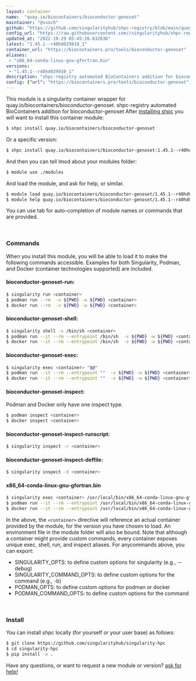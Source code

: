 ```yaml
---
layout: container
name:  "quay.io/biocontainers/bioconductor-genoset"
maintainer: "@vsoch"
github: "https://github.com/singularityhub/shpc-registry/blob/main/quay.io/biocontainers/bioconductor-genoset/container.yaml"
config_url: "https://raw.githubusercontent.com//singularityhub/shpc-registry/main/quay.io/biocontainers/bioconductor-genoset/container.yaml"
updated_at: "2022-10-29 05:45:26.632636"
latest: "1.45.1--r40hd029910_1"
container_url: "https://biocontainers.pro/tools/bioconductor-genoset"
aliases:
 - "x86_64-conda-linux-gnu-gfortran.bin"
versions:
 - "1.45.1--r40hd029910_1"
description: "shpc-registry automated BioContainers addition for bioconductor-genoset"
config: {"url": "https://biocontainers.pro/tools/bioconductor-genoset", "maintainer": "@vsoch", "description": "shpc-registry automated BioContainers addition for bioconductor-genoset", "latest": {"1.45.1--r40hd029910_1": "sha256:3c34e4325f78a456b5c9ec608f95b78c59928ebcdf1ce2b55936c4c0ad687ac8"}, "tags": {"1.45.1--r40hd029910_1": "sha256:3c34e4325f78a456b5c9ec608f95b78c59928ebcdf1ce2b55936c4c0ad687ac8"}, "docker": "quay.io/biocontainers/bioconductor-genoset", "aliases": {"x86_64-conda-linux-gnu-gfortran.bin": "/usr/local/bin/x86_64-conda-linux-gnu-gfortran.bin"}}
---
```


This module is a singularity container wrapper for quay.io/biocontainers/bioconductor-genoset.
shpc-registry automated BioContainers addition for bioconductor-genoset
After [installing shpc](#install) you will want to install this container module:


```bash
$ shpc install quay.io/biocontainers/bioconductor-genoset
```

Or a specific version:

```bash
$ shpc install quay.io/biocontainers/bioconductor-genoset:1.45.1--r40hd029910_1
```

And then you can tell lmod about your modules folder:

```bash
$ module use ./modules
```

And load the module, and ask for help, or similar.

```bash
$ module load quay.io/biocontainers/bioconductor-genoset/1.45.1--r40hd029910_1
$ module help quay.io/biocontainers/bioconductor-genoset/1.45.1--r40hd029910_1
```

You can use tab for auto-completion of module names or commands that are provided.

<br>

### Commands

When you install this module, you will be able to load it to make the following commands accessible.
Examples for both Singularity, Podman, and Docker (container technologies supported) are included.

#### bioconductor-genoset-run:

```bash
$ singularity run <container>
$ podman run --rm  -v ${PWD} -w ${PWD} <container>
$ docker run --rm  -v ${PWD} -w ${PWD} <container>
```

#### bioconductor-genoset-shell:

```bash
$ singularity shell -s /bin/sh <container>
$ podman run --it --rm --entrypoint /bin/sh  -v ${PWD} -w ${PWD} <container>
$ docker run --it --rm --entrypoint /bin/sh  -v ${PWD} -w ${PWD} <container>
```

#### bioconductor-genoset-exec:

```bash
$ singularity exec <container> "$@"
$ podman run --it --rm --entrypoint ""  -v ${PWD} -w ${PWD} <container> "$@"
$ docker run --it --rm --entrypoint ""  -v ${PWD} -w ${PWD} <container> "$@"
```

#### bioconductor-genoset-inspect:

Podman and Docker only have one inspect type.

```bash
$ podman inspect <container>
$ docker inspect <container>
```

#### bioconductor-genoset-inspect-runscript:

```bash
$ singularity inspect -r <container>
```

#### bioconductor-genoset-inspect-deffile:

```bash
$ singularity inspect -d <container>
```


#### x86_64-conda-linux-gnu-gfortran.bin

```bash
$ singularity exec <container> /usr/local/bin/x86_64-conda-linux-gnu-gfortran.bin
$ podman run --it --rm --entrypoint /usr/local/bin/x86_64-conda-linux-gnu-gfortran.bin   -v ${PWD} -w ${PWD} <container> -c " $@"
$ docker run --it --rm --entrypoint /usr/local/bin/x86_64-conda-linux-gnu-gfortran.bin   -v ${PWD} -w ${PWD} <container> -c " $@"
```



In the above, the `<container>` directive will reference an actual container provided
by the module, for the version you have chosen to load. An environment file in the
module folder will also be bound. Note that although a container
might provide custom commands, every container exposes unique exec, shell, run, and
inspect aliases. For anycommands above, you can export:

 - SINGULARITY_OPTS: to define custom options for singularity (e.g., --debug)
 - SINGULARITY_COMMAND_OPTS: to define custom options for the command (e.g., -b)
 - PODMAN_OPTS: to define custom options for podman or docker
 - PODMAN_COMMAND_OPTS: to define custom options for the command

<br>

### Install

You can install shpc locally (for yourself or your user base) as follows:

```bash
$ git clone https://github.com/singularityhub/singularity-hpc
$ cd singularity-hpc
$ pip install -e .
```

Have any questions, or want to request a new module or version? [ask for help!](https://github.com/singularityhub/singularity-hpc/issues)